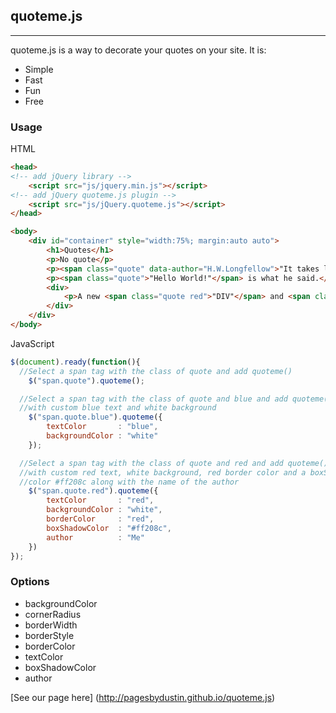 ## quoteme.js
____________________

quoteme.js is a way to decorate your quotes on your site. It is:

+ Simple
+ Fast
+ Fun
+ Free


### Usage
HTML
```html
<head>
<!-- add jQuery library -->
    <script src="js/jquery.min.js"></script>
<!-- add jQuery quoteme.js plugin -->
    <script src="js/jQuery.quoteme.js"></script>
</head>

<body>
    <div id="container" style="width:75%; margin:auto auto">
        <h1>Quotes</h1>
        <p>No quote</p>
        <p><span class="quote" data-author="H.W.Longfellow">"It takes less time to do a thing right, than it does to explain why you did it wrong."</span></p>
        <p><span class="quote">"Hello World!"</span> is what he said.</p>
        <div>
            <p>A new <span class="quote red">"DIV"</span> and <span class="quote blue">"P"</span> tag to test with</p>
        </div>
    </div>
</body>
```
JavaScript
```javascript
$(document).ready(function(){
  //Select a span tag with the class of quote and add quoteme()
    $("span.quote").quoteme();

  //Select a span tag with the class of quote and blue and add quoteme() 
  //with custom blue text and white background
    $("span.quote.blue").quoteme({
        textColor       : "blue",
        backgroundColor : "white"
    });

  //Select a span tag with the class of quote and red and add quoteme() 
  //with custom red text, white background, red border color and a boxShadow 
  //color #ff208c along with the name of the author
    $("span.quote.red").quoteme({
        textColor       : "red",
        backgroundColor : "white",
        borderColor     : "red",
        boxShadowColor  : "#ff208c",
        author          : "Me"
    })
});
```

### Options

+ backgroundColor
+ cornerRadius
+ borderWidth
+ borderStyle
+ borderColor
+ textColor
+ boxShadowColor
+ author

[See our page here] (http://pagesbydustin.github.io/quoteme.js)